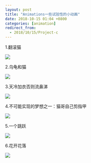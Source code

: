 ```yaml
---
layout: post
title: "Animations一些试验性的小动画"
date: 2018-10-15 01:04 +0800
categories: [animation]
redirect_from:
  - 2018/10/15/Project-c
---
```


1.翻滚猫

![](http://wx4.sinaimg.cn/large/698f3196gy1fw95ie10pvg218g0xcgqb.gif)













2.乌龟和猫





![](http://wx1.sinaimg.cn/large/698f3196gy1fw9axppdwqg218g0xc46k.gif)











3.天冷加衣否则流鼻涕

![](http://wx4.sinaimg.cn/large/698f3196ly1fwa56gj667g218g0xc46x.gif)

















4.不可能实现的梦想之一：猫哥自己剪指甲

![](http://wx4.sinaimg.cn/large/698f3196gy1fw9axam1zig218g0xce81.gif)



















5.一个跳跃

![](http://wx3.sinaimg.cn/large/698f3196gy1fw9ae4mgfrg218g0xcdzx.gif)



















6.花开花落

![](http://wx1.sinaimg.cn/large/698f3196ly1fwa5e6evlwg218g0xc4mv.gif)











